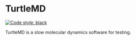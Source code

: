 # TurtleMD

[![Code style: black](https://img.shields.io/badge/code%20style-black-000000.svg)](https://github.com/psf/black)

TurtleMD is a slow molecular dynamics software for testing.

